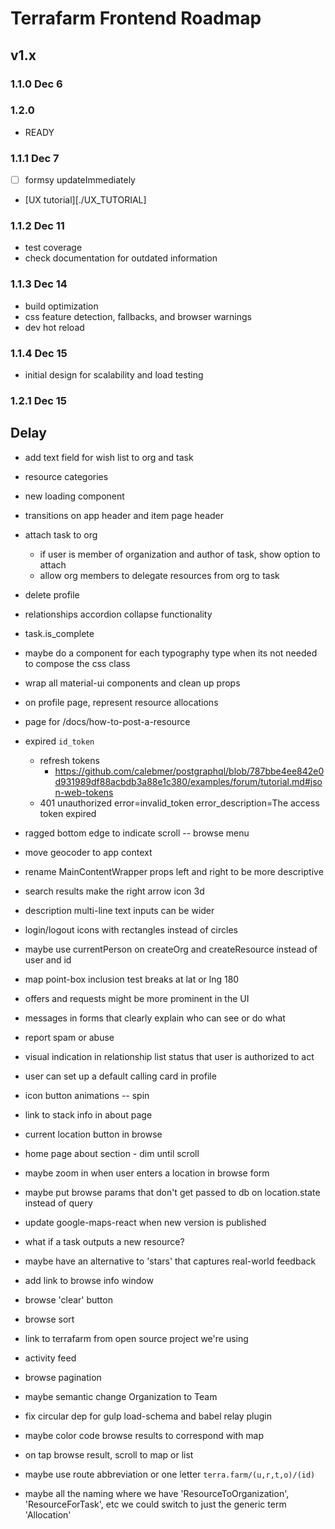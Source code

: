 # Terrafarm Frontend Roadmap

## v1.x

### 1.1.0 Dec 6
### 1.2.0

- READY

### 1.1.1 Dec 7

- [ ] formsy updateImmediately
- [UX tutorial][./UX_TUTORIAL]

### 1.1.2 Dec 11

- test coverage
- check documentation for outdated information

### 1.1.3 Dec 14

- build optimization
- css feature detection, fallbacks, and browser warnings
- dev hot reload

### 1.1.4 Dec 15

- initial design for scalability and load testing

### 1.2.1 Dec 15

## Delay

- add text field for wish list to org and task
- resource categories
- new loading component
- transitions on app header and item page header
- attach task to org
  - if user is member of organization and author of task, show option to attach
  - allow org members to delegate resources from org to task
- delete profile

- relationships accordion collapse functionality
- task.is_complete
- maybe do a component for each typography type when its not needed to compose the css class
- wrap all material-ui components and clean up props
- on profile page, represent resource allocations

- page for /docs/how-to-post-a-resource
- expired `id_token`
  - refresh tokens
    - https://github.com/calebmer/postgraphql/blob/787bbe4ee842e0d931989df88acbdb3a88e1c380/examples/forum/tutorial.md#json-web-tokens
  - 401 unauthorized error=invalid_token error_description=The access token expired
- ragged bottom edge to indicate scroll -- browse menu
- move geocoder to app context
- rename MainContentWrapper props left and right to be more descriptive

- search results make the right arrow icon 3d
- description multi-line text inputs can be wider
- login/logout icons with rectangles instead of circles
- maybe use currentPerson on createOrg and createResource instead of user and id

- map point-box inclusion test breaks at lat or lng 180
- offers and requests might be more prominent in the UI
- messages in forms that clearly explain who can see or do what
- report spam or abuse
- visual indication in relationship list status that user is authorized to act
- user can set up a default calling card in profile
- icon button animations -- spin

- link to stack info in about page
- current location button in browse
- home page about section - dim until scroll
- maybe zoom in when user enters a location in browse form
- maybe put browse params that don't get passed to db on location.state instead of query
- update google-maps-react when new version is published

- what if a task outputs a new resource?
- maybe have an alternative to 'stars' that captures real-world feedback
- add link to browse info window
- browse 'clear' button
- browse sort
- link to terrafarm from open source project we're using
- activity feed
- browse pagination
- maybe semantic change Organization to Team
- fix circular dep for gulp load-schema and babel relay plugin
- maybe color code browse results to correspond with map
- on tap browse result, scroll to map or list
- maybe use route abbreviation or one letter `terra.farm/(u,r,t,o)/(id)`
- maybe all the naming where we have 'ResourceToOrganization', 'ResourceForTask', etc
  we could switch to just the generic term 'Allocation'
